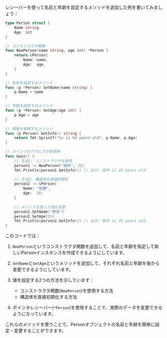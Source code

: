 レシーバーを使って名前と年齢を設定するメソッドを追加した例を書いてみましょう：

```go
type Person struct {
    Name string
    Age  int
}

// コンストラクタ関数
func NewPerson(name string, age int) *Person {
    return &Person{
        Name: name,
        Age:  age,
    }
}

// 名前を設定するメソッド
func (p *Person) SetName(name string) {
    p.Name = name
}

// 年齢を設定するメソッド
func (p *Person) SetAge(age int) {
    p.Age = age
}

// 情報を取得するメソッド
func (p Person) GetInfo() string {
    return fmt.Sprintf("%s is %d years old", p.Name, p.Age)
}

// メインプログラムでの使用例
func main() {
    // 方法1: コンストラクタを使用
    person1 := NewPerson("田中", 25)
    fmt.Println(person1.GetInfo()) // 出力: 田中 is 25 years old

    // 方法2: 構造体を直接初期化
    person2 := &Person{
        Name: "佐藤",
        Age:  30,
    }
    
    // メソッドを使って値を変更
    person2.SetName("鈴木")
    person2.SetAge(35)
    fmt.Println(person2.GetInfo()) // 出力: 鈴木 is 35 years old
}
```

このコードでは：

1. `NewPerson`というコンストラクタ関数を追加して、名前と年齢を指定して新しいPersonインスタンスを作成できるようにしています。

2. `SetName`と`SetAge`というメソッドを追加して、それぞれ名前と年齢を後から変更できるようにしています。

3. 値を設定する2つの方法を示しています：
    - コンストラクタ関数(`NewPerson`)を使用する方法
    - 構造体を直接初期化する方法

4. ポインタレシーバー(`*Person`)を使用することで、実際のデータを変更できるようになっています。

これらのメソッドを使うことで、Personオブジェクトの名前と年齢を簡単に設定・変更することができます。
